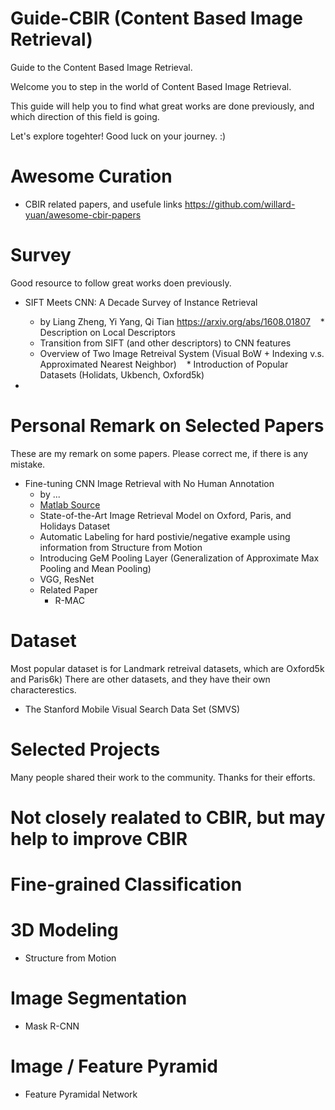 # Guide-CBIR (Content Based Image Retrieval)
Guide to the Content Based Image Retrieval.

Welcome you to step in the world of Content Based Image Retrieval. 

This guide will help you to find what great works are done previously, and which direction of this field is going.

Let's explore togehter! Good luck on your journey. :)

# Awesome Curation

* CBIR related papers, and usefule links https://github.com/willard-yuan/awesome-cbir-papers

# Survey
Good resource to follow great works doen previously.

* SIFT Meets CNN: A Decade Survey of Instance Retrieval
    * by Liang Zheng, Yi Yang, Qi Tian https://arxiv.org/abs/1608.01807
    * Description on Local Descriptors
    * Transition from SIFT (and other descriptors) to CNN features
    * Overview of Two Image Retreival System (Visual BoW + Indexing v.s. Approximated Nearest Neighbor)
    * Introduction of Popular Datasets (Holidats, Ukbench, Oxford5k)
    
    
* 


# Personal Remark on Selected Papers
These are my remark on some papers. Please correct me, if there is any mistake.

* Fine-tuning CNN Image Retrieval with No Human Annotation
    * by ...
    * [Matlab Source]()
    * State-of-the-Art Image Retrieval Model on Oxford, Paris, and Holidays Dataset
    * Automatic Labeling for hard postivie/negative example using information from Structure from Motion
    * Introducing GeM Pooling Layer (Generalization of Approximate Max Pooling and Mean Pooling)
    * VGG, ResNet    
    * Related Paper
        *  R-MAC



# Dataset
Most popular dataset is for Landmark retreival datasets, which are Oxford5k and Paris6k)
There are other datasets, and they have their own characterestics. 


* The Stanford Mobile Visual Search Data Set (SMVS)

# Selected Projects

Many people shared their work to the community. Thanks for their efforts. 




# Not closely realated to CBIR, but may help to improve CBIR


# Fine-grained Classification

# 3D Modeling

* Structure from Motion

# Image Segmentation

* Mask R-CNN

# Image / Feature Pyramid

* Feature Pyramidal Network
